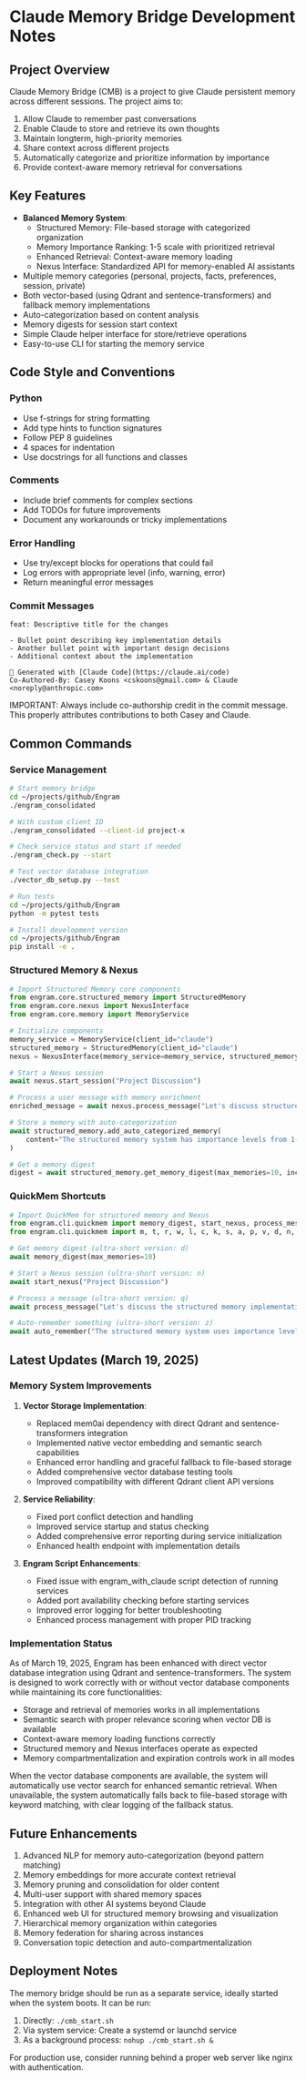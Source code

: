 # Claude Memory Bridge Development Notes

## Project Overview

Claude Memory Bridge (CMB) is a project to give Claude persistent memory across different sessions. The project aims to:

1. Allow Claude to remember past conversations
2. Enable Claude to store and retrieve its own thoughts
3. Maintain longterm, high-priority memories
4. Share context across different projects
5. Automatically categorize and prioritize information by importance
6. Provide context-aware memory retrieval for conversations

## Key Features

- **Balanced Memory System**:
  - Structured Memory: File-based storage with categorized organization
  - Memory Importance Ranking: 1-5 scale with prioritized retrieval
  - Enhanced Retrieval: Context-aware memory loading
  - Nexus Interface: Standardized API for memory-enabled AI assistants
- Multiple memory categories (personal, projects, facts, preferences, session, private)
- Both vector-based (using Qdrant and sentence-transformers) and fallback memory implementations
- Auto-categorization based on content analysis
- Memory digests for session start context
- Simple Claude helper interface for store/retrieve operations
- Easy-to-use CLI for starting the memory service

## Code Style and Conventions

### Python

- Use f-strings for string formatting
- Add type hints to function signatures
- Follow PEP 8 guidelines
- 4 spaces for indentation
- Use docstrings for all functions and classes

### Comments

- Include brief comments for complex sections
- Add TODOs for future improvements
- Document any workarounds or tricky implementations

### Error Handling

- Use try/except blocks for operations that could fail
- Log errors with appropriate level (info, warning, error)
- Return meaningful error messages

### Commit Messages

```
feat: Descriptive title for the changes

- Bullet point describing key implementation details
- Another bullet point with important design decisions
- Additional context about the implementation

🤖 Generated with [Claude Code](https://claude.ai/code)
Co-Authored-By: Casey Koons <cskoons@gmail.com> & Claude <noreply@anthropic.com>
```

IMPORTANT: Always include co-authorship credit in the commit message. This properly attributes contributions to both Casey and Claude.

## Common Commands

### Service Management

```bash
# Start memory bridge
cd ~/projects/github/Engram
./engram_consolidated

# With custom client ID
./engram_consolidated --client-id project-x

# Check service status and start if needed
./engram_check.py --start

# Test vector database integration
./vector_db_setup.py --test

# Run tests
cd ~/projects/github/Engram
python -m pytest tests

# Install development version
cd ~/projects/github/Engram
pip install -e .
```

### Structured Memory & Nexus

```python
# Import Structured Memory core components
from engram.core.structured_memory import StructuredMemory
from engram.core.nexus import NexusInterface
from engram.core.memory import MemoryService

# Initialize components
memory_service = MemoryService(client_id="claude")
structured_memory = StructuredMemory(client_id="claude")
nexus = NexusInterface(memory_service=memory_service, structured_memory=structured_memory)

# Start a Nexus session
await nexus.start_session("Project Discussion")

# Process a user message with memory enrichment
enriched_message = await nexus.process_message("Let's discuss structured memory", is_user=True)

# Store a memory with auto-categorization
await structured_memory.add_auto_categorized_memory(
    content="The structured memory system has importance levels from 1-5"
)

# Get a memory digest
digest = await structured_memory.get_memory_digest(max_memories=10, include_private=False)
```

### QuickMem Shortcuts

```python
# Import QuickMem for structured memory and Nexus
from engram.cli.quickmem import memory_digest, start_nexus, process_message, auto_remember, end_nexus
from engram.cli.quickmem import m, t, r, w, l, c, k, s, a, p, v, d, n, q, y, z

# Get memory digest (ultra-short version: d)
await memory_digest(max_memories=10)

# Start a Nexus session (ultra-short version: n)
await start_nexus("Project Discussion")

# Process a message (ultra-short version: q)
await process_message("Let's discuss the structured memory implementation", is_user=True)

# Auto-remember something (ultra-short version: z)
await auto_remember("The structured memory system uses importance levels from 1 to 5")
```

## Latest Updates (March 19, 2025)

### Memory System Improvements

1. **Vector Storage Implementation**:
   - Replaced mem0ai dependency with direct Qdrant and sentence-transformers integration
   - Implemented native vector embedding and semantic search capabilities
   - Enhanced error handling and graceful fallback to file-based storage
   - Added comprehensive vector database testing tools
   - Improved compatibility with different Qdrant client API versions

2. **Service Reliability**:
   - Fixed port conflict detection and handling
   - Improved service startup and status checking
   - Added comprehensive error reporting during service initialization
   - Enhanced health endpoint with implementation details

3. **Engram Script Enhancements**:
   - Fixed issue with engram_with_claude script detection of running services
   - Added port availability checking before starting services
   - Improved error logging for better troubleshooting
   - Enhanced process management with proper PID tracking

### Implementation Status

As of March 19, 2025, Engram has been enhanced with direct vector database integration using Qdrant and sentence-transformers. The system is designed to work correctly with or without vector database components while maintaining its core functionalities:

- Storage and retrieval of memories works in all implementations
- Semantic search with proper relevance scoring when vector DB is available  
- Context-aware memory loading functions correctly
- Structured memory and Nexus interfaces operate as expected
- Memory compartmentalization and expiration controls work in all modes

When the vector database components are available, the system will automatically use vector search for enhanced semantic retrieval. When unavailable, the system automatically falls back to file-based storage with keyword matching, with clear logging of the fallback status.

## Future Enhancements

1. Advanced NLP for memory auto-categorization (beyond pattern matching)
2. Memory embeddings for more accurate context retrieval
3. Memory pruning and consolidation for older content
4. Multi-user support with shared memory spaces
5. Integration with other AI systems beyond Claude
6. Enhanced web UI for structured memory browsing and visualization
7. Hierarchical memory organization within categories
8. Memory federation for sharing across instances 
9. Conversation topic detection and auto-compartmentalization

## Deployment Notes

The memory bridge should be run as a separate service, ideally started when the system boots. It can be run:

1. Directly: `./cmb_start.sh`
2. Via system service: Create a systemd or launchd service
3. As a background process: `nohup ./cmb_start.sh &`

For production use, consider running behind a proper web server like nginx with authentication.
